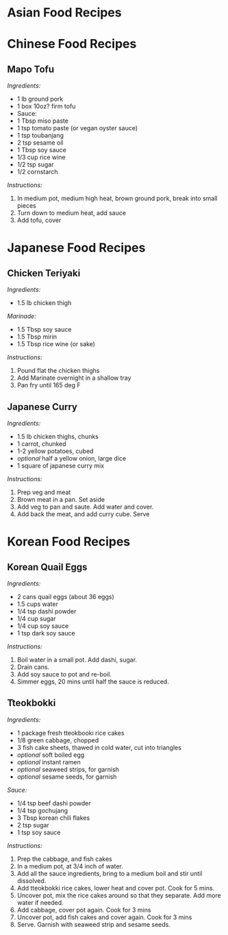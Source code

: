 # Asian Food Recipes

# Chinese Food Recipes

## Mapo Tofu
*Ingredients:*
- 1 lb ground pork
- 1 box 10oz? firm tofu
- Sauce:
- 1 Tbsp miso paste
- 1 tsp tomato paste (or vegan oyster sauce)
- 1 tsp toubanjang
- 2 tsp sesame oil
- 1 Tbsp soy sauce
- 1/3 cup rice wine
- 1/2 tsp sugar
- 1/2 cornstarch

*Instructions:*
1. In medium pot, medium high heat, brown ground pork, break into small pieces  
2. Turn down to medium heat, add sauce  
3. Add tofu, cover  

# Japanese Food Recipes

## Chicken Teriyaki
*Ingredients:*
- 1.5 lb chicken thigh  

*Marinade:*
- 1.5 Tbsp soy sauce
- 1.5 Tbsp mirin
- 1.5 Tbsp rice wine (or sake)

*Instructions:*
1. Pound flat the chicken thighs
2. Add Marinate overnight in a shallow tray
3. Pan fry until 165 deg F

## Japanese Curry
*Ingredients:*
- 1.5 lb chicken thighs, chunks
- 1 carrot, chunked
- 1-2 yellow potatoes, cubed
- *optional* half a yellow onion, large dice
- 1 square of japanese curry mix

*Instructions:*
1. Prep veg and meat
2. Brown meat in a pan.  Set aside
3. Add veg to pan and saute.  Add water and cover.
4. Add back the meat, and add curry cube.  Serve


# Korean Food Recipes

## Korean Quail Eggs
*Ingredients:*
- 2 cans quail eggs (about 36 eggs)
- 1.5 cups water
- 1/4 tsp dashi powder
- 1/4 cup sugar
- 1/4 cup soy sauce
- 1 tsp dark soy sauce

*Instructions:*
1. Boil water in a small pot.  Add dashi, sugar.  
2. Drain cans.
3. Add soy sauce to pot and re-boil.
4. Simmer eggs, 20 mins until half the sauce is reduced.

## Tteokbokki
*Ingredients:*
- 1 package fresh tteokbooki rice cakes
- 1/8 green cabbage, chopped
- 3 fish cake sheets, thawed in cold water, cut into triangles
- *optional* soft boiled egg
- *optional* instant ramen
- *optional* seaweed strips, for garnish
- *optional* sesame seeds, for garnish

*Sauce:*
- 1/4 tsp beef dashi powder
- 1/4 tsp gochujang
- 3 Tbsp korean chili flakes
- 2 tsp sugar
- 1 tsp soy sauce

*Instructions:*
1. Prep the cabbage, and fish cakes
2. In a medium pot, at 3/4 inch of water.
3. Add all the sauce ingredients, bring to a medium boil and stir until dissolved.
4. Add tteokbokki rice cakes, lower heat and cover pot.  Cook for 5 mins.
5. Uncover pot, mix the rice cakes around so that they separate.  Add more water if needed.
6. Add cabbage, cover pot again.  Cook for 3 mins
7. Uncover pot, add fish cakes and cover again.  Cook for 3 mins
8. Serve.  Garnish with seaweed strip and sesame seeds.

